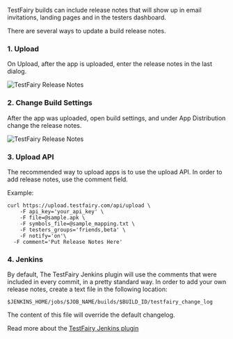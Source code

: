 TestFairy builds can include release notes that will show up in email invitations, landing pages and in the testers dashboard.

There are several ways to update a build release notes.

### 1. Upload

On Upload, after the app is uploaded, enter the release notes in the last dialog.

![TestFairy Release Notes](/img/upload-release-notes.png)

### 2. Change Build Settings 

After the app was uploaded, open build settings, and under App Distribution change the release notes.

![TestFairy Release Notes](/img/settings-release-notes.png)

### 3. Upload API

The recommended way to upload apps is to use the upload API. In order to add release notes, use the comment field.

Example:

```
curl https://upload.testfairy.com/api/upload \
	-F api_key='your_api_key' \
	-F file=@sample.apk \
	-F symbols_file=@sample_mapping.txt \
	-F testers_groups='friends,beta' \
	-F notify='on'\
  -F comment='Put Release Notes Here'
```

### 4. Jenkins

By default, The TestFairy Jenkins plugin will use the comments that were included in every commit, in a pretty standard way.
In order to add your own release notes, create a text file in the following location: 
```
$JENKINS_HOME/jobs/$JOB_NAME/builds/$BUILD_ID/testfairy_change_log
```
The content of this file will override the default changelog.

Read more about the [TestFairy Jenkins plugin](https://wiki.jenkins.io/display/JENKINS/TestFairy+Plugin)
